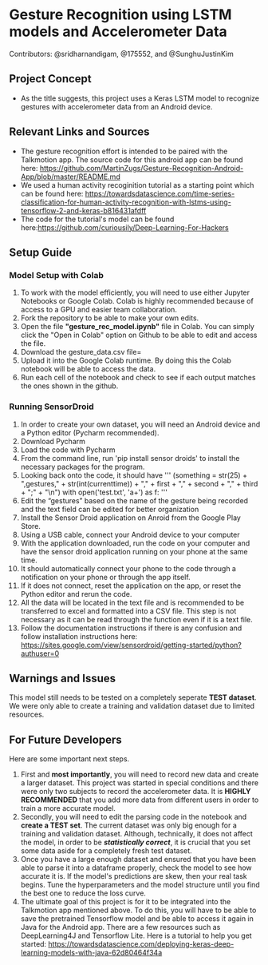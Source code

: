 # Gesture Recognition using LSTM models and Accelerometer Data

Contributors: @sridharnandigam, @175552, and @SunghuJustinKim 

## Project Concept
  - As the title suggests, this project uses a Keras LSTM model to recognize gestures with accelerometer data from an Android device.
  
## Relevant Links and Sources
  - The gesture recognition effort is intended to be paired with the Talkmotion app. The source code for this android app can be found here: https://github.com/MartinZugs/Gesture-Recognition-Android-App/blob/master/README.md
  - We used a human activity recoginition tutorial as a starting point which can be found here: https://towardsdatascience.com/time-series-classification-for-human-activity-recognition-with-lstms-using-tensorflow-2-and-keras-b816431afdff
  - The code for the tutorial's model can be found here:https://github.com/curiousily/Deep-Learning-For-Hackers

  
## Setup Guide
### Model Setup with Colab
  1. To work with the model efficiently, you will need to use either Jupyter Notebooks or Google Colab. Colab is highly recommended because of access to a GPU and easier team collaboration.
  2. Fork the repository to be able to make your own edits.
  3. Open the file **"gesture_rec_model.ipynb"** file in Colab. You can simply click the "Open in Colab" option on Github to be able to edit and access the file.
  4. Download the gesture_data.csv file=
  5. Upload it into the Google Colab runtime. By doing this the Colab notebook will be able to access the data.
  6. Run each cell of the notebook and check to see if each output matches the ones shown in the github.
  
### Running SensorDroid
  1. In order to create your own dataset, you will need an Android device and a Python editor (Pycharm recommended).
  2. Download Pycharm
  3. Load the code with Pycharm
  4. From the command line, run 'pip install sensor droids' to install the necessary packages for the program.
  5. Looking back onto the code, it should have 
  '''
  (something = str(25) + ",gestures," + str(int(currenttime)) + "," + first + "," + second + "," + third + ";" + "\n")
  with open('test.txt', 'a+') as f:
  '''
  6. Edit the “gestures” based on the name of the gesture being recorded  and the text field can be edited for better organization
  7. Install the Sensor Droid application on Anroid from the Google Play Store.
  8. Using a USB cable, connect your Android device to your computer
  9. With the application downloaded, run the code on your computer and have the sensor droid application running on your phone at the same time.
  10. It should automatically connect your phone to the code through a notification on your phone or through the app itself. 
  11. If it does not connect, reset the application on the app, or reset the Python editor and rerun the code.
  12. All the data will be located in the text file and is recommended to be transferred to excel and formatted into a CSV file. This step is not necessary as it can be read through the function even if it is a text file.
  13. Follow the documentation instructions if there is any confusion and follow installation instructions here: https://sites.google.com/view/sensordroid/getting-started/python?authuser=0

  
## Warnings and Issues
  This model still needs to be tested on a completely seperate **TEST dataset**. We were only able to create a training and validation dataset due to limited resources.
  
## For Future Developers
  Here are some important next steps.
  1. First and **most importantly**, you will need to record new data and create a larger dataset. This project was started in special conditions and there were only two subjects to record the accelerometer data. It is **HIGHLY RECOMMENDED** that you add more data from different users in order to train a more accurate model.
  2. Secondly, you will need to edit the parsing code in the notebook and **create a TEST set**. The current dataset was only big enough for a training and validation dataset. Although, technically, it does not affect the model, in order to be ***statistically correct***, it is crucial that you set some data aside for a completely fresh test dataset.
  3. Once you have a large enough dataset and ensured that you have been able to parse it into a dataframe properly, check the model to see how accurate it is. If the model's predictions are skew, then your real task begins. Tune the hyperparameters and the model structure until you find the best one to reduce the loss curve. 
  4. The ultimate goal of this project is for it to be integrated into the Talkmotion app mentioned above. To do this, you will have to be able to save the pretrained Tensorflow model and be able to access it again in Java for the Android app. There are a few resources such as DeepLearning4J and Tensorflow Lite. Here is a tutorial to help you get started: https://towardsdatascience.com/deploying-keras-deep-learning-models-with-java-62d80464f34a


